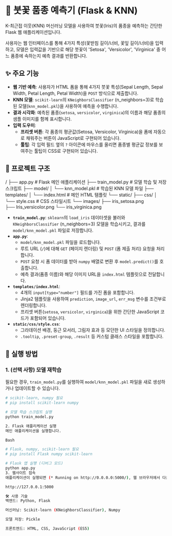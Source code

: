 # 🌸 붓꽃 품종 예측기 (Flask & KNN)

K-최근접 이웃(KNN) 머신러닝 모델을 사용하여 붓꽃(Iris)의 품종을 예측하는 간단한 Flask 웹 애플리케이션입니다.

사용자는 웹 인터페이스를 통해 4가지 특성(꽃받침 길이/너비, 꽃잎 길이/너비)을 입력하고, 모델은 입력값을 기반으로 해당 붓꽃이 'Setosa', 'Versicolor', 'Virginica' 중 어느 품종에 속하는지 예측 결과를 반환합니다.

## ✨ 주요 기능

* **웹 기반 예측**: 사용자가 HTML 폼을 통해 4가지 붓꽃 특성(Sepal Length, Sepal Width, Petal Length, Petal Width)을 `POST` 방식으로 제출합니다.
* **KNN 모델**: `scikit-learn`의 `KNeighborsClassifier` (n_neighbors=3)로 학습된 모델(`knn_model.pkl`)을 사용하여 예측을 수행합니다.
* **결과 시각화**: 예측된 품종(`setosa`, `versicolor`, `virginica`)의 이름과 해당 품종의 샘플 이미지를 함께 표시합니다.
* **입력 도우미**:
    * **프리셋 버튼**: 각 품종의 평균값(Setosa, Versicolor, Virginica)을 폼에 자동으로 채워주는 버튼이 JavaScript로 구현되어 있습니다.
    * **툴팁**: 각 입력 필드 옆의 `?` 아이콘에 마우스를 올리면 품종별 평균값 정보를 보여주는 툴팁이 CSS로 구현되어 있습니다.

## 📂 프로젝트 구조
/
├── app.py                # Flask 메인 애플리케이션
├── train_model.py        # 모델 학습 및 저장 스크립트
├── model/
│   └── knn_model.pkl     # 학습된 KNN 모델 파일
├── templates/
│   └── index.html        # 메인 HTML 템플릿
└── static/
    ├── css/
    │   └── style.css     # CSS 스타일시트
    └── images/
        ├── iris_setosa.png    
        ├── Iris_versicolor.png
        └── iris_virginica.png

* **`train_model.py`**: `sklearn`의 `load_iris` 데이터셋을 불러와 `KNeighborsClassifier` (n_neighbors=3) 모델을 학습시키고, 결과를 `model/knn_model.pkl` 파일로 저장합니다.
* **`app.py`**:
    * `model/knn_model.pkl` 파일을 로드합니다.
    * 루트 URL (`/`)에 대해 `GET` (페이지 렌더링) 및 `POST` (폼 제출 처리) 요청을 처리합니다.
    * `POST` 요청 시 폼 데이터를 받아 `numpy` 배열로 변환 후 `model.predict()`를 호출합니다.
    * 예측 결과(품종 이름)와 해당 이미지 URL을 `index.html` 템플릿으로 전달합니다.
* **`templates/index.html`**:
    * 4개의 `input[type="number"]` 필드를 가진 폼을 포함합니다.
    * Jinja2 템플릿을 사용하여 `prediction`, `image_url`, `err_msg` 변수를 조건부로 렌더링합니다.
    * 프리셋 버튼(`setosa`, `versicolor`, `virginica`)을 위한 간단한 JavaScript 코드가 포함되어 있습니다.
* **`static/css/style.css`**:
    * 그라데이션 배경, 둥근 모서리, 그림자 효과 등 모던한 UI 스타일을 정의합니다.
    * `.tooltip`, `.preset-group`, `.result` 등 커스텀 클래스 스타일을 포함합니다.

## 🚀 실행 방법

### 1. (선택 사항) 모델 재학습

필요한 경우, `train_model.py`를 실행하여 `model/knn_model.pkl` 파일을 새로 생성하거나 업데이트할 수 있습니다.

```bash
# scikit-learn, numpy 필요
# pip install scikit-learn numpy

# 모델 학습 스크립트 실행
python train_model.py

2. Flask 애플리케이션 실행
메인 애플리케이션을 실행합니다.

Bash

# Flask, numpy, scikit-learn 필요
# pip install Flask numpy scikit-learn

# Flask 앱 실행 (디버그 모드)
python app.py
3. 웹사이트 접속
애플리케이션이 실행되면 (* Running on http://0.0.0.0:5000/), 웹 브라우저에서 다음 주소로 접속합니다.

http://127.0.0.1:5000

🛠 사용 기술
백엔드: Python, Flask

머신러닝: Scikit-learn (KNeighborsClassifier), Numpy

모델 저장: Pickle

프론트엔드: HTML, CSS, JavaScript (ES5)
